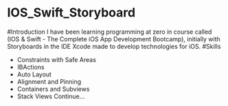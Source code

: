 # IOS_Swift_Storyboard
#Introduction
I have been learning programming at zero in course called (IOS & Swift - The Complete iOS App Development Bootcamp), initially with Storyboards
in the IDE Xcode made to develop technologies for iOS.
#Skills
- Constraints with Safe Areas
- IBActions
- Auto Layout
- Alignment and Pinning
- Containers and Subviews
- Stack Views
Continue...

